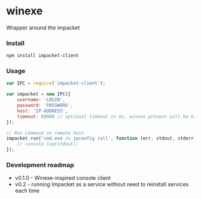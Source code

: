 # winexe
Wrapper around the impacket

### Install
```bash
npm install impacket-client
```

### Usage
```javascript
var IPC = require('impacket-client');

var impacket = new IPC({
    username: 'LOGIN',
    password: 'PASSWORD',
    host: 'IP-ADDRESS',
    timeout: 60000 // optional timeout in ms, winexe process will be killed with SIGKILL
});

// Run command on remote host
impacket.run('cmd.exe /c ipconfig /all', function (err, stdout, stderr) {
    // console.log(stdout);
});
```

### Development roadmap
 * v0.1.0 - Winexe-inspired console client
 * v0.2 - running Impacket as a service without need to reinstall services each time
